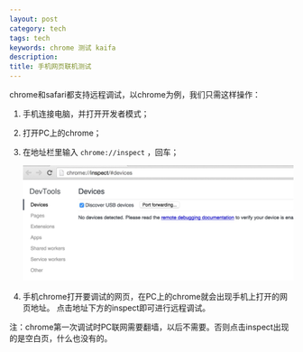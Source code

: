 ```yaml
---
layout: post
category: tech
tags: tech
keywords: chrome 测试 kaifa 
description: 
title: 手机网页联机测试
---
```


chrome和safari都支持远程调试，以chrome为例，我们只需这样操作：

1. 手机连接电脑，并打开开发者模式；

2. 打开PC上的chrome；

3. 在地址栏里输入 ``` chrome://inspect ``` ，回车；

   ![img](/images/chrome_inspect.png)

4. 手机chrome打开要调试的网页，在PC上的chrome就会出现手机上打开的网页地址。
   点击地址下方的inspect即可进行远程调试。

注：chrome第一次调试时PC联网需要翻墙，以后不需要。否则点击inspect出现的是空白页，什么也没有的。


